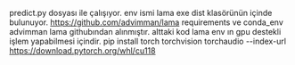 predict.py dosyası ile çalışıyor. 
env ismi lama
exe dist klasörünün içinde bulunuyor.
https://github.com/advimman/lama
requirements ve conda_env advimman lama githubından alınmıştır.
alttaki kod lama env ın gpu destekli işlem yapabilmesi içindir.
pip install torch torchvision torchaudio --index-url https://download.pytorch.org/whl/cu118 